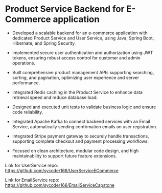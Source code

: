 # Product Service Backend for E-Commerce application

* Developed a scalable backend for an e-commerce application with dedicated Product Service and User Service, using Java, Spring Boot, Hibernate, and Spring Security.

* Implemented secure user authentication and authorization using JWT tokens, ensuring robust access control for customer and admin operations.

* Built comprehensive product management APIs supporting searching, sorting, and pagination, optimizing user experience and server performance.

* Integrated Redis caching in the Product Service to enhance data retrieval speed and reduce database load.

* Designed and executed unit tests to validate business logic and ensure code reliability.

* Integrated Apache Kafka to connect backend services with an Email Service, automatically sending confirmation emails on user registration.

* Integrated Stripe payment gateway to securely handle transactions, supporting complete checkout and payment processing workflows.

* Focused on clean architecture, modular code design, and high maintainability to support future feature extensions.

Link for UserService repo: https://github.com/sycoder168/UserServiceECommerce

Link for EmailService repo: https://github.com/sycoder168/EmailServiceCapstone



